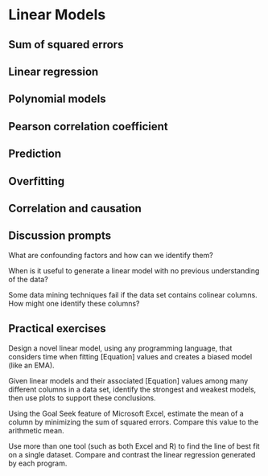 # Linear Models

## Sum of squared errors

## Linear regression 

## Polynomial models 

## Pearson correlation coefficient 

## Prediction 

## Overfitting 

## Correlation and causation 

## Discussion prompts

What are confounding factors and how can we identify them? 

When is it useful to generate a linear model with no previous understanding of the data? 

Some data mining techniques fail if the data set contains colinear columns. How might one identify these columns? 

## Practical exercises

Design a novel linear model, using any programming language, that considers time when fitting [Equation] values and creates a biased model (like an EMA). 

Given linear models and their associated [Equation] values among many different columns in a data set, identify the strongest and weakest models, then use plots to support these conclusions. 

Using the Goal Seek feature of Microsoft Excel, estimate the mean of a column by minimizing the sum of squared errors. Compare this value to the arithmetic mean. 

Use more than one tool (such as both Excel and R) to find the line of best fit on a single dataset. Compare and contrast the linear regression generated by each program. 


